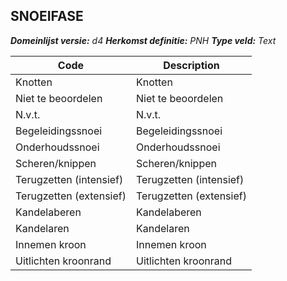 ## SNOEIFASE

*__Domeinlijst versie:__ d4*
*__Herkomst definitie:__ PNH*
*__Type veld:__ Text*

|__Code__ |__Description__	|
|	---	|	---	|
| Knotten | Knotten |
| Niet te beoordelen | Niet te beoordelen |
| N.v.t. | N.v.t. |
| Begeleidingssnoei | Begeleidingssnoei |
| Onderhoudssnoei | Onderhoudssnoei |
| Scheren/knippen | Scheren/knippen |
| Terugzetten (intensief) | Terugzetten (intensief) |
| Terugzetten (extensief) | Terugzetten (extensief) |
| Kandelaberen | Kandelaberen |
| Kandelaren | Kandelaren |
| Innemen kroon | Innemen kroon |
| Uitlichten kroonrand | Uitlichten kroonrand |